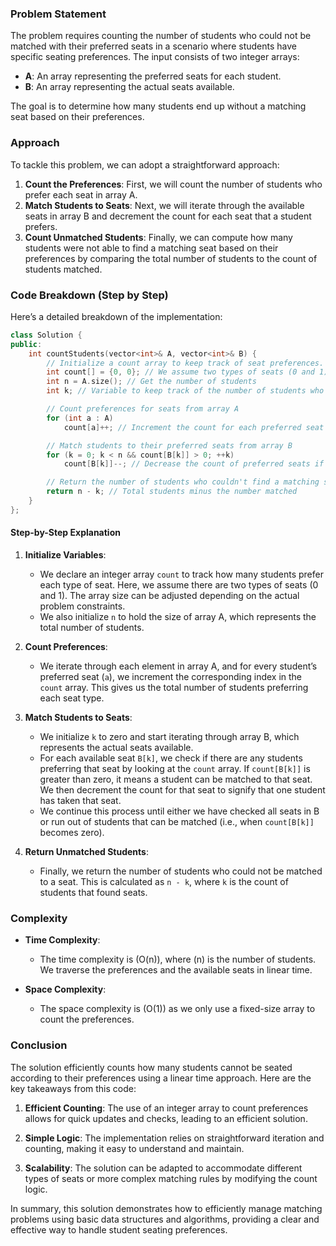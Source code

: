 ### Problem Statement

The problem requires counting the number of students who could not be matched with their preferred seats in a scenario where students have specific seating preferences. The input consists of two integer arrays:
- **A**: An array representing the preferred seats for each student.
- **B**: An array representing the actual seats available.

The goal is to determine how many students end up without a matching seat based on their preferences.

### Approach

To tackle this problem, we can adopt a straightforward approach:
1. **Count the Preferences**: First, we will count the number of students who prefer each seat in array A.
2. **Match Students to Seats**: Next, we will iterate through the available seats in array B and decrement the count for each seat that a student prefers.
3. **Count Unmatched Students**: Finally, we can compute how many students were not able to find a matching seat based on their preferences by comparing the total number of students to the count of students matched.

### Code Breakdown (Step by Step)

Here’s a detailed breakdown of the implementation:

```cpp
class Solution {
public:
    int countStudents(vector<int>& A, vector<int>& B) {
        // Initialize a count array to keep track of seat preferences.
        int count[] = {0, 0}; // We assume two types of seats (0 and 1)
        int n = A.size(); // Get the number of students
        int k; // Variable to keep track of the number of students who found seats

        // Count preferences for seats from array A
        for (int a : A)
            count[a]++; // Increment the count for each preferred seat

        // Match students to their preferred seats from array B
        for (k = 0; k < n && count[B[k]] > 0; ++k)
            count[B[k]]--; // Decrease the count of preferred seats if matched

        // Return the number of students who couldn't find a matching seat
        return n - k; // Total students minus the number matched
    }
};
```

#### Step-by-Step Explanation

1. **Initialize Variables**:
   - We declare an integer array `count` to track how many students prefer each type of seat. Here, we assume there are two types of seats (0 and 1). The array size can be adjusted depending on the actual problem constraints.
   - We also initialize `n` to hold the size of array A, which represents the total number of students.

2. **Count Preferences**:
   - We iterate through each element in array A, and for every student’s preferred seat (`a`), we increment the corresponding index in the `count` array. This gives us the total number of students preferring each seat type.

3. **Match Students to Seats**:
   - We initialize `k` to zero and start iterating through array B, which represents the actual seats available.
   - For each available seat `B[k]`, we check if there are any students preferring that seat by looking at the `count` array. If `count[B[k]]` is greater than zero, it means a student can be matched to that seat. We then decrement the count for that seat to signify that one student has taken that seat.
   - We continue this process until either we have checked all seats in B or run out of students that can be matched (i.e., when `count[B[k]]` becomes zero).

4. **Return Unmatched Students**:
   - Finally, we return the number of students who could not be matched to a seat. This is calculated as `n - k`, where `k` is the count of students that found seats.

### Complexity

- **Time Complexity**: 
  - The time complexity is \(O(n)\), where \(n\) is the number of students. We traverse the preferences and the available seats in linear time.

- **Space Complexity**: 
  - The space complexity is \(O(1)\) as we only use a fixed-size array to count the preferences.

### Conclusion

The solution efficiently counts how many students cannot be seated according to their preferences using a linear time approach. Here are the key takeaways from this code:

1. **Efficient Counting**: The use of an integer array to count preferences allows for quick updates and checks, leading to an efficient solution.

2. **Simple Logic**: The implementation relies on straightforward iteration and counting, making it easy to understand and maintain.

3. **Scalability**: The solution can be adapted to accommodate different types of seats or more complex matching rules by modifying the count logic.

In summary, this solution demonstrates how to efficiently manage matching problems using basic data structures and algorithms, providing a clear and effective way to handle student seating preferences.
